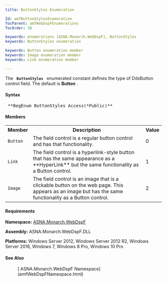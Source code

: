 ```yaml
---
title: ButtonStyles Enumeration

Id: amfButtonStylesEnumeration
TocParent: amfWebDspFEnumerations
TocOrder: 30

keywords: enumerations [ASNA.Monarch.WebDspF], ButtonStyles
keywords: ButtonStyles enumeration

keywords: Button enumeration member
keywords: Image enumeration member
keywords: Link enumeration member

---
```


The <code> **ButtonStyles** </code> enumerated constant defines the type of DdsButton control field. The default is **Button** .

#### Syntax
<pre class="syntax"> **BegEnum ButtonStyles Access(*Public)** </pre>

#### Members
<table class="mytable" cellspacing="0" cellpadding="4" width="90%">
          <colgroup><col width="15%" /><col width="80%" /><col width="5%" align="center" />
          </colgroup>
          <tr><th>Member</th>
  <th>Description</th>
  <th>Value</th>
          </tr>
          <tr>
            <td><code>Button</code></td>
            <td>The field control is a
            regular button control and has that functionality.</td>
            <td>0</td>
          </tr>
          <tr>
            <td><code>Link</code></td>
            <td>The field control is a
            hyperlink-style button that has the same appearance as
            a 
 **HyperLink**  but the same
            functionality as a Button control.</td>
            <td>1</td>
          </tr>
          <tr>
            <td><code>Image</code></td>
            <td>The field control is an
            image that is a clickable button on the web
            page. This appears as an image but has the same
            functionality as a Button control.</td>
            <td>2</td>
          </tr>
</table>

<!-- -->

#### Requirements
**Namespace:** [ASNA.Monarch.WebDspF](amfWebDspFNamespace.html)

**Assembly:** ASNA.Monarch.WebDspF.DLL

**Platforms:** Windows Server 2012, Windows Server 2012 R2, Windows Server 2016, Windows 7, Windows 8 Pro, Windows 10 Pro

#### See Also
<dl><dd>
        [
        ASNA.Monarch.WebDspF Namespace](amfWebDspFNamespace.html)</dd>
</dl>

